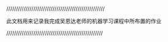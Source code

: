 ///////////////////////////////////////////////////

此文档用来记录我完成吴恩达老师的机器学习课程中所布置的作业

//////////////////////////////////////////////////

